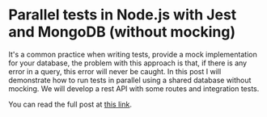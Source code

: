 # Parallel tests in Node.js with Jest and MongoDB (without mocking)

It's a common practice when writing tests, provide a mock implementation for your database, the problem with this approach is that, if there is any error in a query, this error will never be caught.
In this post I will demonstrate how to run tests in parallel using a shared database without mocking. We will develop a rest API with some routes and integration tests.

You can read the full post at [this link](https://dev.to/dyarleniber/parallel-tests-in-node-js-with-jest-and-mongodb-without-mocking-4jj2).
